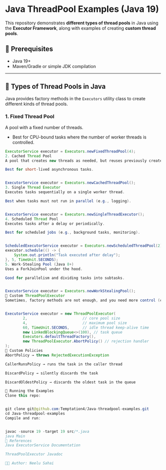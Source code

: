 # Java ThreadPool Examples (Java 19)

This repository demonstrates **different types of thread pools** in Java using the **Executor Framework**, along with examples of creating **custom thread pools**.

## 📌 Prerequisites
- Java 19+
- Maven/Gradle or simple JDK compilation

---

## 🔹 Types of Thread Pools in Java

Java provides factory methods in the `Executors` utility class to create different kinds of thread pools.

### 1. Fixed Thread Pool
A pool with a fixed number of threads.  
- Best for CPU-bound tasks where the number of worker threads is controlled.

```java
ExecutorService executor = Executors.newFixedThreadPool(4);
2. Cached Thread Pool
A pool that creates new threads as needed, but reuses previously created threads when available.

Best for short-lived asynchronous tasks.


ExecutorService executor = Executors.newCachedThreadPool();
3. Single Thread Executor
Executes tasks sequentially on a single worker thread.

Best when tasks must not run in parallel (e.g., logging).


ExecutorService executor = Executors.newSingleThreadExecutor();
4. Scheduled Thread Pool
Executes tasks after a delay or periodically.

Best for scheduled jobs (e.g., background tasks, monitoring).


ScheduledExecutorService executor = Executors.newScheduledThreadPool(2);
executor.schedule(() -> {
    System.out.println("Task executed after delay");
}, 5, TimeUnit.SECONDS);
5. Work-Stealing Pool (Java 8+)
Uses a ForkJoinPool under the hood.

Good for parallelism and dividing tasks into subtasks.


ExecutorService executor = Executors.newWorkStealingPool();
🔹 Custom ThreadPoolExecutor
Sometimes, factory methods are not enough, and you need more control (core threads, queue size, rejection policy, etc.).


ExecutorService executor = new ThreadPoolExecutor(
        2,                         // core pool size
        4,                         // maximum pool size
        60, TimeUnit.SECONDS,      // idle thread keep-alive time
        new LinkedBlockingQueue<>(100), // task queue
        Executors.defaultThreadFactory(), 
        new ThreadPoolExecutor.AbortPolicy() // rejection handler
);
📌 Custom Policies
AbortPolicy → throws RejectedExecutionException

CallerRunsPolicy → runs the task in the caller thread

DiscardPolicy → silently discards the task

DiscardOldestPolicy → discards the oldest task in the queue

🚀 Running the Examples
Clone this repo:


git clone git@github.com:Temptation4/Java-threadpool-examples.git
cd Java-threadpool-examples
Compile and run:


javac -source 19 -target 19 src/*.java
java Main
📖 References
Java ExecutorService Documentation

ThreadPoolExecutor Javadoc

👨‍💻 Author: Neelu Sahai
